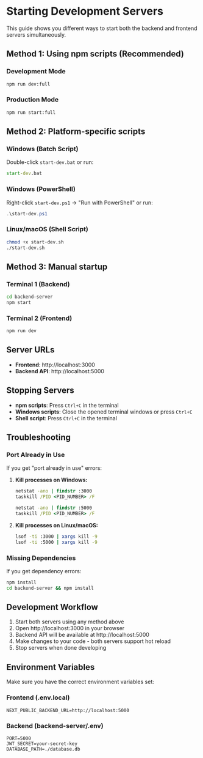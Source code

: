# Starting Development Servers

This guide shows you different ways to start both the backend and frontend servers simultaneously.

## Method 1: Using npm scripts (Recommended)

### Development Mode
```bash
npm run dev:full
```

### Production Mode
```bash
npm run start:full
```

## Method 2: Platform-specific scripts

### Windows (Batch Script)
Double-click `start-dev.bat` or run:
```cmd
start-dev.bat
```

### Windows (PowerShell)
Right-click `start-dev.ps1` → "Run with PowerShell" or run:
```powershell
.\start-dev.ps1
```

### Linux/macOS (Shell Script)
```bash
chmod +x start-dev.sh
./start-dev.sh
```

## Method 3: Manual startup

### Terminal 1 (Backend)
```bash
cd backend-server
npm start
```

### Terminal 2 (Frontend)
```bash
npm run dev
```

## Server URLs

- **Frontend**: http://localhost:3000
- **Backend API**: http://localhost:5000

## Stopping Servers

- **npm scripts**: Press `Ctrl+C` in the terminal
- **Windows scripts**: Close the opened terminal windows or press `Ctrl+C`
- **Shell script**: Press `Ctrl+C` in the terminal

## Troubleshooting

### Port Already in Use
If you get "port already in use" errors:

1. **Kill processes on Windows:**
   ```cmd
   netstat -ano | findstr :3000
   taskkill /PID <PID_NUMBER> /F
   
   netstat -ano | findstr :5000
   taskkill /PID <PID_NUMBER> /F
   ```

2. **Kill processes on Linux/macOS:**
   ```bash
   lsof -ti :3000 | xargs kill -9
   lsof -ti :5000 | xargs kill -9
   ```

### Missing Dependencies
If you get dependency errors:
```bash
npm install
cd backend-server && npm install
```

## Development Workflow

1. Start both servers using any method above
2. Open http://localhost:3000 in your browser
3. Backend API will be available at http://localhost:5000
4. Make changes to your code - both servers support hot reload
5. Stop servers when done developing

## Environment Variables

Make sure you have the correct environment variables set:

### Frontend (.env.local)
```
NEXT_PUBLIC_BACKEND_URL=http://localhost:5000
```

### Backend (backend-server/.env)
```
PORT=5000
JWT_SECRET=your-secret-key
DATABASE_PATH=./database.db
``` 